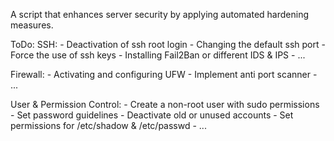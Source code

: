 A script that enhances server security by applying automated hardening measures.

ToDo:
  SSH:
    - Deactivation of ssh root login
    - Changing the default ssh port
    - Force the use of ssh keys
    - Installing Fail2Ban or different IDS & IPS
    - ...
    
  Firewall:
    - Activating and configuring UFW
    - Implement anti port scanner
    - ...

  User & Permission Control:
    - Create a non-root user with sudo permissions
    - Set password guidelines
    - Deactivate old or unused accounts
    - Set permissions for /etc/shadow & /etc/passwd
    - ...
